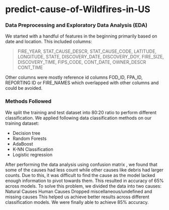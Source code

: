 # predict-cause-of-Wildfires-in-US

### Data Preprocessing and Exploratory Data Analysis (EDA)

We started with a handful of features in the beginning primarily based on date and location. 
This included columns:
> FIRE_YEAR, STAT_CAUSE_DESCR, STAT_CAUSE_CODE, LATITUDE, LONGITUDE,
> STATE, DISCOVERY_DATE, DISCOVERY_DOY, FIRE_SIZE, DISCOVERY_TIME, FIPS_CODE,  CONT_DATE,  OWNER_DESCR CONT_TIME

Other columns were mostly reference id columns FOD_ID, FPA_ID, REPORTING ID or FIRE_NAMES which overlapped with other columns and could be avoided.

### Methods Followed

We split the training and test dataset into 80:20 ratio to perform different classification.
We applied following data classification methods on our training dataset:
* Decision tree
* Random Forests
* AdaBoost
* K-NN Classification
* Logistic regression

After performing the data analysis using confusion matrix , we found that some of the causes had less count while other causes like debris had larger counts. Due to this, it was difficult to find the cause as the model lacked enough information to pivot towards them.
This resulted in accuracy of 65% across models.
To solve this problem, we divided the data into two causes:
Natural Causes
Human Causes
Dropped miscellaneous/undefined and missing causes
This helped us achieve better results across different classification models.
We were finally able to achieve 85% accuracy.

